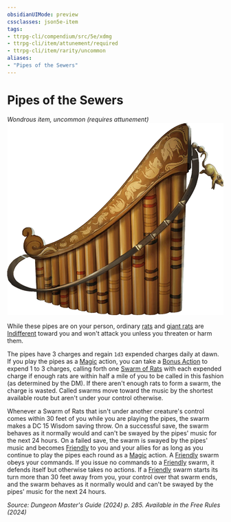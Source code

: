 ```yaml
---
obsidianUIMode: preview
cssclasses: json5e-item
tags:
- ttrpg-cli/compendium/src/5e/xdmg
- ttrpg-cli/item/attunement/required
- ttrpg-cli/item/rarity/uncommon
aliases: 
- "Pipes of the Sewers"
---
```

# Pipes of the Sewers
*Wondrous item, uncommon (requires attunement)*  
![](3-Mechanics/CLI/items/img/pipes-of-the-sewers.webp#right)


While these pipes are on your person, ordinary [rats](3-Mechanics/CLI/bestiary/beast/rat-xmm.md) and [giant rats](3-Mechanics/CLI/bestiary/beast/giant-rat-xmm.md) are [Indifferent](3-Mechanics/CLI/rules/variant-rules/indifferent-attitude-xphb.md) toward you and won't attack you unless you threaten or harm them.

The pipes have 3 charges and regain `1d3` expended charges daily at dawn. If you play the pipes as a [Magic](3-Mechanics/CLI/rules/actions.md#Magic) action, you can take a [Bonus Action](3-Mechanics/CLI/rules/variant-rules/bonus-action-xphb.md) to expend 1 to 3 charges, calling forth one [Swarm of Rats](3-Mechanics/CLI/bestiary/beast/swarm-of-rats-xmm.md) with each expended charge if enough rats are within half a mile of you to be called in this fashion (as determined by the DM). If there aren't enough rats to form a swarm, the charge is wasted. Called swarms move toward the music by the shortest available route but aren't under your control otherwise.

Whenever a Swarm of Rats that isn't under another creature's control comes within 30 feet of you while you are playing the pipes, the swarm makes a DC 15 Wisdom saving throw. On a successful save, the swarm behaves as it normally would and can't be swayed by the pipes' music for the next 24 hours. On a failed save, the swarm is swayed by the pipes' music and becomes [Friendly](3-Mechanics/CLI/rules/variant-rules/friendly-attitude-xphb.md) to you and your allies for as long as you continue to play the pipes each round as a [Magic](3-Mechanics/CLI/rules/actions.md#Magic) action. A [Friendly](3-Mechanics/CLI/rules/variant-rules/friendly-attitude-xphb.md) swarm obeys your commands. If you issue no commands to a [Friendly](3-Mechanics/CLI/rules/variant-rules/friendly-attitude-xphb.md) swarm, it defends itself but otherwise takes no actions. If a [Friendly](3-Mechanics/CLI/rules/variant-rules/friendly-attitude-xphb.md) swarm starts its turn more than 30 feet away from you, your control over that swarm ends, and the swarm behaves as it normally would and can't be swayed by the pipes' music for the next 24 hours.

*Source: Dungeon Master's Guide (2024) p. 285. Available in the Free Rules (2024)*
